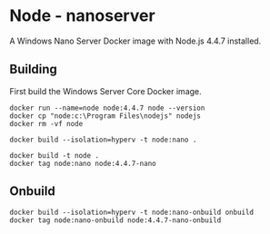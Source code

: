 # Node - nanoserver

A Windows Nano Server Docker image with Node.js 4.4.7 installed.

## Building

First build the Windows Server Core Docker image.

```
docker run --name=node node:4.4.7 node --version
docker cp "node:c:\Program Files\nodejs" nodejs
docker rm -vf node

docker build --isolation=hyperv -t node:nano .

docker build -t node .
docker tag node:nano node:4.4.7-nano
```

## Onbuild

```
docker build --isolation=hyperv -t node:nano-onbuild onbuild
docker tag node:nano-onbuild node:4.4.7-nano-onbuild
```
